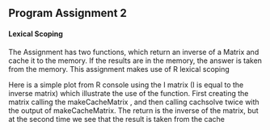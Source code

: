 ## Program Assignment 2
#### Lexical Scoping

The Assignment has two functions, which return an inverse of a Matrix and cache it to the memory.
If the results are in the memory, the answer is taken from the memory.
This assignment makes use of R lexical scoping

Here is a simple plot from R console using the I matrix (I is equal to the inverse matrix)
which illustrate the use of the function.
First creating the matrix 
calling the makeCacheMatrix , and then calling cachsolve twice with the output of makeCacheMatrix.
The return is the inverse of the matrix, but at the second time we see that the result is taken from the cache
